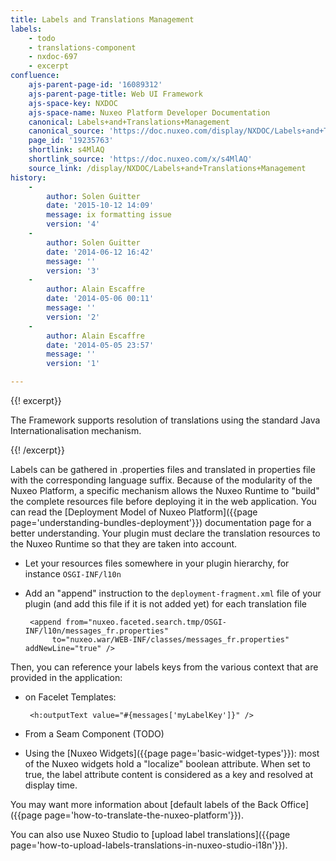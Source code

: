 ```yaml
---
title: Labels and Translations Management
labels:
    - todo
    - translations-component
    - nxdoc-697
    - excerpt
confluence:
    ajs-parent-page-id: '16089312'
    ajs-parent-page-title: Web UI Framework
    ajs-space-key: NXDOC
    ajs-space-name: Nuxeo Platform Developer Documentation
    canonical: Labels+and+Translations+Management
    canonical_source: 'https://doc.nuxeo.com/display/NXDOC/Labels+and+Translations+Management'
    page_id: '19235763'
    shortlink: s4MlAQ
    shortlink_source: 'https://doc.nuxeo.com/x/s4MlAQ'
    source_link: /display/NXDOC/Labels+and+Translations+Management
history:
    - 
        author: Solen Guitter
        date: '2015-10-12 14:09'
        message: ix formatting issue
        version: '4'
    - 
        author: Solen Guitter
        date: '2014-06-12 16:42'
        message: ''
        version: '3'
    - 
        author: Alain Escaffre
        date: '2014-05-06 00:11'
        message: ''
        version: '2'
    - 
        author: Alain Escaffre
        date: '2014-05-05 23:57'
        message: ''
        version: '1'

---
```

{{! excerpt}}

The Framework supports resolution of translations using the standard Java Internationalisation mechanism.

{{! /excerpt}}

Labels can be gathered in .properties files and translated in properties file with the corresponding language suffix. Because of the modularity of the Nuxeo Platform, a specific mechanism allows the Nuxeo Runtime to "build" the complete resources file before deploying it in the web application. You can read the [Deployment Model of Nuxeo Platform]({{page page='understanding-bundles-deployment'}}) documentation page for a better understanding. Your plugin must declare the translation resources to the Nuxeo Runtime so that they are taken into account.

*   Let your resources files somewhere in your plugin hierarchy, for instance `OSGI-INF/l10n`
*   Add an "append" instruction to the `deployment-fragment.xml` file of your plugin (and add this file if it is not added yet) for each translation file

    ```
     <append from="nuxeo.faceted.search.tmp/OSGI-INF/l10n/messages_fr.properties"
          to="nuxeo.war/WEB-INF/classes/messages_fr.properties" addNewLine="true" />
    ```

Then, you can reference your labels keys from the various context that are provided in the application:

*   on Facelet Templates:&nbsp;

    ```
     <h:outputText value="#{messages['myLabelKey']}" />
    ```

*   From a Seam Component (TODO)

*   Using the [Nuxeo Widgets]({{page page='basic-widget-types'}}): most of the Nuxeo widgets hold a "localize" boolean attribute. When set to true, the label attribute content is considered as a key and resolved at display time.

You may want more information about [default labels of the Back Office]({{page page='how-to-translate-the-nuxeo-platform'}}).

You can also use Nuxeo Studio to [upload label translations]({{page page='how-to-upload-labels-translations-in-nuxeo-studio-i18n'}}).&nbsp;